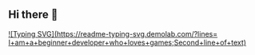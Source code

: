 ## Hi there 👋

[![Typing SVG](https://readme-typing-svg.demolab.com/?lines=
I+am+a+beginner+developer+who+loves+games;Second+line+of+text)](https://git.io/typing-svg)

